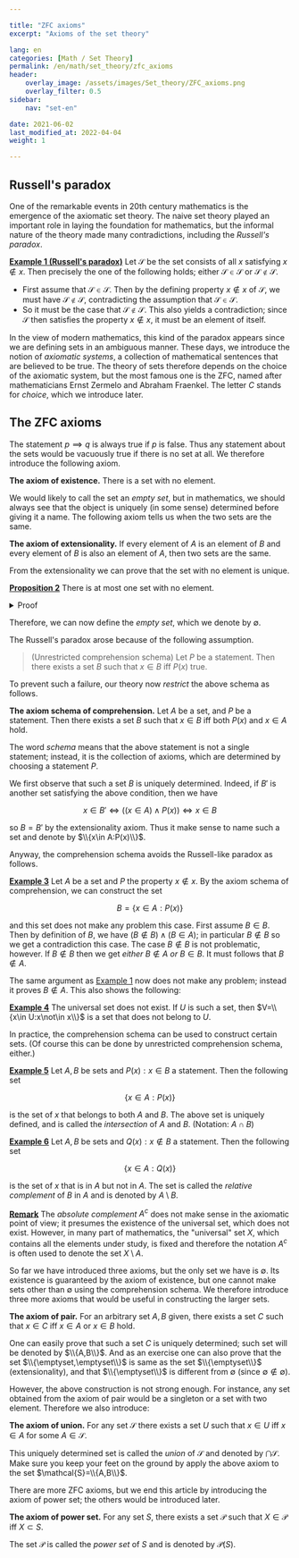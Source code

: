 ```yaml
---

title: "ZFC axioms"
excerpt: "Axioms of the set theory"

lang: en
categories: [Math / Set Theory]
permalink: /en/math/set_theory/zfc_axioms
header:
    overlay_image: /assets/images/Set_theory/ZFC_axioms.png
    overlay_filter: 0.5
sidebar: 
    nav: "set-en"

date: 2021-06-02
last_modified_at: 2022-04-04
weight: 1

---
```


## Russell's paradox

One of the remarkable events in 20th century mathematics is the emergence of the axiomatic set theory. The naive set theory played an important role in laying the foundation for mathematics, but the informal nature of the theory made many contradictions, including the *Russell's paradox*.

<div class="example" markdown="1">

<ins id="ex1">**Example 1 (Russell's paradox)**</ins> Let $\mathcal{S}$ be the set consists of all $x$ satisfying $x\not\in x$. Then precisely the one of the following holds; either $\mathcal{S}\in\mathcal{S}$ or $\mathcal{S}\not\in\mathcal{S}$. 

- First assume that $\mathcal{S}\in\mathcal{S}$. Then by the defining property $x\not\in x$ of $\mathcal{S}$, we must have $\mathcal{S}\not\in\mathcal{S}$, contradicting the assumption that $\mathcal{S}\in\mathcal{S}$.
- So it must be the case that $\mathcal{S}\not\in\mathcal{S}$. This also yields a contradiction; since $\mathcal{S}$ then satisfies the property $x\not\in x$, it must be an element of itself.

</div>

In the view of modern mathematics, this kind of the paradox appears since we are defining sets in an ambiguous manner. These days, we introduce the notion of *axiomatic systems*, a collection of mathematical sentences that are believed to be true. The theory of sets therefore depends on the choice of the axiomatic system, but the most famous one is the ZFC, named after mathematicians Ernst Zermelo and Abraham Fraenkel. The letter $C$ stands for *choice*, which we introduce later. 

## The ZFC axioms

The statement $p\implies q$ is always true if $p$ is false. Thus any statement about the sets would be vacuously true if there is no set at all. We therefore introduce the following axiom.

<div class="misc" markdown="1">

**The axiom of existence.** There is a set with no element.

</div>

We would likely to call the set an *empty set*, but in mathematics, we should always see that the object is uniquely (in some sense) determined before giving it a name. The following axiom tells us when the two sets are the same.

<div class="misc" markdown="1">

**The axiom of extensionality.** If every element of $A$ is an element of $B$ and every element of $B$ is also an element of $A$, then two sets are the same.

</div>

From the extensionality we can prove that the set with no element is unique.

<div class="proposition" markdown="1">

<ins id="pp2">**Proposition 2**</ins> There is at most one set with no element.

</div>
<details class="proof" markdown="1">
<summary>Proof</summary>

Let $A$, $B$ be sets with no element. Then two statements

$$(x\in A)\implies (x\in B),\qquad (x\in B)\implies (x\in A)$$

are both true. Therefore the axiom of extensionality applies to complete the proof.

</details>

Therefore, we can now define the *empty set*, which we denote by $\emptyset$. 

The Russell's paradox arose because of the following assumption.

> (Unrestricted comprehension schema) Let $P$ be a statement. Then there exists a set $B$ such that $x\in B$ iff $P(x)$ true.

To prevent such a failure, our theory now *restrict* the above schema as follows.

<div class="misc" markdown="1">

**The axiom schema of comprehension.** Let $A$ be a set, and $P$ be a statement. Then there exists a set $B$ such that $x\in B$ iff both $P(x)$ and $x\in A$ hold. 

</div>

The word *schema* means that the above statement is not a single statement; instead, it is the collection of axioms, which are determined by choosing a statement $P$. 

We first observe that such a set $B$ is uniquely determined. Indeed, if $B'$ is another set satisfying the above condition, then we have

$$x\in B'\iff ((x\in A)\wedge P(x))\iff x\in B$$

so $B=B'$ by the extensionality axiom. Thus it make sense to name such a set and denote by $\\{x\in A:P(x)\\}$. 

Anyway, the comprehension schema avoids the Russell-like paradox as follows.

<div class="example" markdown="1">

<ins id="ex3">**Example 3**</ins> Let $A$ be a set and $P$ the property $x\not\in x$. By the axiom schema of comprehension, we can construct the set

$$B=\{x\in A:P(x)\}$$

and this set does not make any problem this case. First assume $B\in B$. Then by definition of $B$, we have $(B\not\in B)\wedge (B\in A)$; in particular $B\not\in B$ so we get a contradiction this case. The case $B\not\in B$ is not problematic, however. If $B\not\in B$ then we get *either* $B\not\in A$ *or* $B\in B$. It must follows that $B\not\in A$. 

</div>

The same argument as [Example 1](#ex1) now does not make any problem; instead it proves $B\not\in A$. This also shows the following:

<div class="example" markdown="1">

<ins id="ex4">**Example 4**</ins> The universal set does not exist. If $U$ is such a set, then $V=\\{x\in U:x\not\in x\\}$ is a set that does not belong to $U$.

</div>

In practice, the comprehension schema can be used to construct certain sets. (Of course this can be done by unrestricted comprehension schema, either.)

<div class="example" markdown="1">

<ins id="ex5">**Example 5**</ins> Let $A,B$ be sets and $P(x):x\in B$ a statement. Then the following set

$$\{x\in A:P(x)\}$$

is the set of $x$ that belongs to both $A$ and $B$. The above set is uniquely defined, and is called the *intersection* of $A$ and $B$. (Notation: $A\cap B$)

</div>

<div class="example" markdown="1">

<ins id="ex6">**Example 6**</ins> Let $A,B$ be sets and $Q(x):x\not\in B$ a statement. Then the following set

$$\{x\in A:Q(x)\}$$

is the set of $x$ that is in $A$ but not in $A$. The set is called the *relative complement* of $B$ in $A$ and is denoted by $A\setminus B$.

</div>
<div class="remark" markdown="1">

<ins id="rmk1">**Remark**</ins> The *absolute complement* $A^c$ does not make sense in the axiomatic point of view; it presumes the existence of the universal set, which does not exist. However, in many part of mathematics, the "universal" set $X$, which contains all the elements under study, is fixed and therefore the notation $A^c$ is often used to denote the set $X\setminus A$. 

</div>

So far we have introduced three axioms, but the only set we have is $\emptyset$. Its existence is guaranteed by the axiom of existence, but one cannot make sets other than $\emptyset$ using the comprehension schema. We therefore introduce three more axioms that would be useful in constructing the larger sets.

<div class="misc" markdown="1">

**The axiom of pair.** For an arbitrary set $A,B$ given, there exists a set $C$ such that $x\in C$ iff $x\in A$ or $x\in B$ hold.

</div>

One can easily prove that such a set $C$ is uniquely determined; such set will be denoted by $\\{A,B\\}$. And as an exercise one can also prove that the set $\\{\emptyset,\emptyset\\}$ is same as the set $\\{\emptyset\\}$ (extensionality), and that $\\{\emptyset\\}$ is different from $\emptyset$ (since $\emptyset\not\in\emptyset$).  

However, the above construction is not strong enough. For instance, any set obtained from the axiom of pair would be a singleton or a set with two element. Therefore we also introduce:

<div class="misc" markdown="1">

**The axiom of union.** For any set $\mathcal{S}$ there exists a set $U$ such that $x\in U$ iff $x\in A$ for some $A\in\mathcal{S}$.

</div>

This uniquely determined set is called the *union* of $\mathcal{S}$ and denoted by $\bigcap\mathcal{S}$. Make sure you keep your feet on the ground by apply the above axiom to the set $\mathcal{S}=\\{A,B\\}$.

There are more ZFC axioms, but we end this article by introducing the axiom of power set; the others would be introduced later.

<div class="misc" markdown="1">

**The axiom of power set.** For any set $S$, there exists a set $\mathcal{P}$ such that $X\in \mathcal{P}$ iff $X\subset S$.

</div>

The set $\mathcal{P}$ is called the *power set* of $S$ and is denoted by $\mathcal{P}(S)$.
